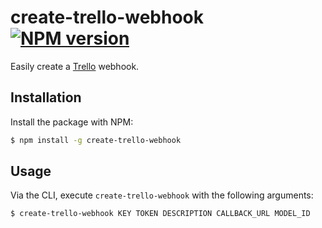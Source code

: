 # create-trello-webhook [![NPM version](http://img.shields.io/npm/v/create-trello-webhook.svg?style=flat-square)](https://www.npmjs.org/package/create-trello-webhook)

Easily create a [Trello](https://trello.com) webhook.

## Installation

Install the package with NPM:

```bash
$ npm install -g create-trello-webhook
```

## Usage

Via the CLI, execute `create-trello-webhook` with the following arguments:

```bash
$ create-trello-webhook KEY TOKEN DESCRIPTION CALLBACK_URL MODEL_ID
```
